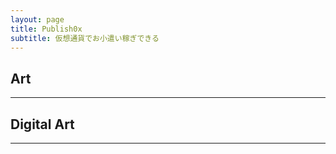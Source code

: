 ```yaml
---
layout: page
title: Publish0x
subtitle: 仮想通貨でお小遣い稼ぎできる
---
```


<!-- publish0x art tags articles -->
<h2>Art</h2><hr/>
<script src="https://www.publish0x.com/widget/code"></script><publish0x-posts-widget aff="4zbqpvkapr" posts-number="15" content-type="tag" content-ids="452,2004,3683"></publish0x-posts-widget>

<!-- publish0x digital art tags articles -->
<h2>Digital Art</h2><hr/>
<script src="https://www.publish0x.com/widget/code"></script><publish0x-posts-widget aff="4zbqpvkapr" posts-number="15" content-type="tag" content-ids="2394,5338"></publish0x-posts-widget>
